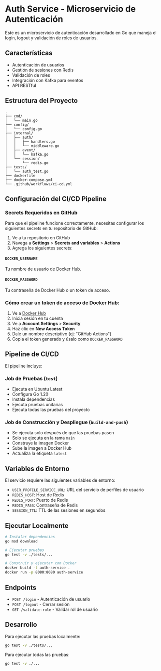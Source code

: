 # Auth Service - Microservicio de Autenticación

Este es un microservicio de autenticación desarrollado en Go que maneja el login, logout y validación de roles de usuarios.

## Características

- Autenticación de usuarios
- Gestión de sesiones con Redis
- Validación de roles
- Integración con Kafka para eventos
- API RESTful

## Estructura del Proyecto

```
.
├── cmd/
│   └── main.go
├── config/
│   └── config.go
├── internal/
│   ├── auth/
│   │   ├── handlers.go
│   │   └── middleware.go
│   ├── event/
│   │   └── kafka.go
│   └── session/
│       └── redis.go
├── tests/
│   └── auth_test.go
├── dockerfile
├── docker-compose.yml
└── .github/workflows/ci-cd.yml
```

## Configuración del CI/CD Pipeline

### Secrets Requeridos en GitHub

Para que el pipeline funcione correctamente, necesitas configurar los siguientes secrets en tu repositorio de GitHub:

1. Ve a tu repositorio en GitHub
2. Navega a **Settings** > **Secrets and variables** > **Actions**
3. Agrega los siguientes secrets:

#### `DOCKER_USERNAME`
Tu nombre de usuario de Docker Hub.

#### `DOCKER_PASSWORD`
Tu contraseña de Docker Hub o un token de acceso.

### Cómo crear un token de acceso de Docker Hub:

1. Ve a [Docker Hub](https://hub.docker.com)
2. Inicia sesión en tu cuenta
3. Ve a **Account Settings** > **Security**
4. Haz clic en **New Access Token**
5. Dale un nombre descriptivo (ej: "GitHub Actions")
6. Copia el token generado y úsalo como `DOCKER_PASSWORD`

## Pipeline de CI/CD

El pipeline incluye:

### Job de Pruebas (`test`)
- Ejecuta en Ubuntu Latest
- Configura Go 1.20
- Instala dependencias
- Ejecuta pruebas unitarias
- Ejecuta todas las pruebas del proyecto

### Job de Construcción y Despliegue (`build-and-push`)
- Se ejecuta solo después de que las pruebas pasen
- Solo se ejecuta en la rama `main`
- Construye la imagen Docker
- Sube la imagen a Docker Hub
- Actualiza la etiqueta `latest`

## Variables de Entorno

El servicio requiere las siguientes variables de entorno:

- `USER_PROFILE_SERVICE_URL`: URL del servicio de perfiles de usuario
- `REDIS_HOST`: Host de Redis
- `REDIS_PORT`: Puerto de Redis
- `REDIS_PASS`: Contraseña de Redis
- `SESSION_TTL`: TTL de las sesiones en segundos

## Ejecutar Localmente

```bash
# Instalar dependencias
go mod download

# Ejecutar pruebas
go test -v ./tests/...

# Construir y ejecutar con Docker
docker build -t auth-service .
docker run -p 8080:8080 auth-service
```

## Endpoints

- `POST /login` - Autenticación de usuario
- `POST /logout` - Cerrar sesión
- `GET /validate-role` - Validar rol de usuario

## Desarrollo

Para ejecutar las pruebas localmente:

```bash
go test -v ./tests/...
```

Para ejecutar todas las pruebas:

```bash
go test -v ./...
```
